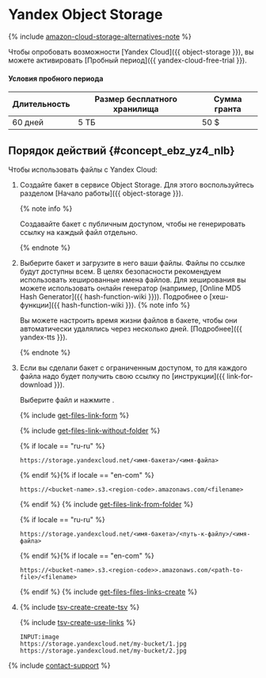 # Yandex Object Storage

{% include [amazon-cloud-storage-alternatives-note](../_includes/concepts/amazon-cloud-storage/id-amazon-cloud-storage/alternatives-note.md) %}


Чтобы опробовать возможности [Yandex Cloud]({{ object-storage }}), вы можете активировать [Пробный период]({{ yandex-cloud-free-trial }}).

#### Условия пробного периода

Длительность | Размер бесплатного хранилища | Сумма гранта
----- | ----- | -----
60 дней | 5 ТБ | 50 $


## Порядок действий {#concept_ebz_yz4_nlb}

Чтобы использовать файлы с Yandex Cloud:

1. Создайте бакет в сервисе Object Storage. Для этого воспользуйтесь разделом [Начало работы]({{ object-storage }}).

    {% note info %}

    Создавайте бакет с публичным доступом, чтобы не генерировать ссылку на каждый файл отдельно.

    {% endnote %}

1. Выберите бакет и загрузите в него ваши файлы. Файлы по ссылке будут доступны всем. В целях безопасности рекомендуем использовать хешированные имена файлов. Для хеширования вы можете использовать онлайн генератор (например, [Online MD5 Hash Generator]({{ hash-function-wiki }})). Подробнее о [хеш-функции]({{ hash-function-wiki }}).
    {% note info %}

    Вы можете настроить время жизни файлов в бакете, чтобы они автоматически удалялись через несколько дней. [Подробнее]({{ yandex-tts }}).

    {% endnote %}

1. Если вы сделали бакет с ограниченным доступом, то для каждого файла надо будет получить свою ссылку по [инструкции]({{ link-for-download }}).

    Выберите файл и нажмите .

    {% include [get-files-link-form](../_includes/concepts/amazon-cloud-storage/id-get-files/link-form.md) %}

    {% include [get-files-link-without-folder](../_includes/concepts/amazon-cloud-storage/id-get-files/link-without-folder.md) %}

    {% if locale == "ru-ru" %}
    ```
    https://storage.yandexcloud.net/<имя-бакета>/<имя-файла>
    ```
    {% endif %}{% if locale == "en-com" %}
    ```
    https://<bucket-name>.s3.<region-code>.amazonaws.com/<filename>
    ```
    {% endif %}
    {% include [get-files-link-from-folder](../_includes/concepts/amazon-cloud-storage/id-get-files/link-from-folder.md) %}

    {% if locale == "ru-ru" %}
    ```
    https://storage.yandexcloud.net/<имя-бакета>/<путь-к-файлу>/<имя-файла>
    ```
    {% endif %}{% if locale == "en-com" %}
    ```
    https://<bucket-name>.s3.<region-code>>.amazonaws.com/<path-to-file>/<filename>
    ```
    {% endif %}
    {% include [get-files-files-links-create](../_includes/concepts/amazon-cloud-storage/id-get-files/files-links-create.md) %}

1. {% include [tsv-create-create-tsv](../_includes/concepts/cloud-storage/id-tsv-create/create-tsv.md) %}

    {% include [tsv-create-use-links](../_includes/concepts/cloud-storage/id-tsv-create/use-links.md) %}

    ```
    INPUT:image
    https://storage.yandexcloud.net/my-bucket/1.jpg
    https://storage.yandexcloud.net/my-bucket/2.jpg
    ```


{% include [contact-support](../_includes/contact-support-new.md) %}